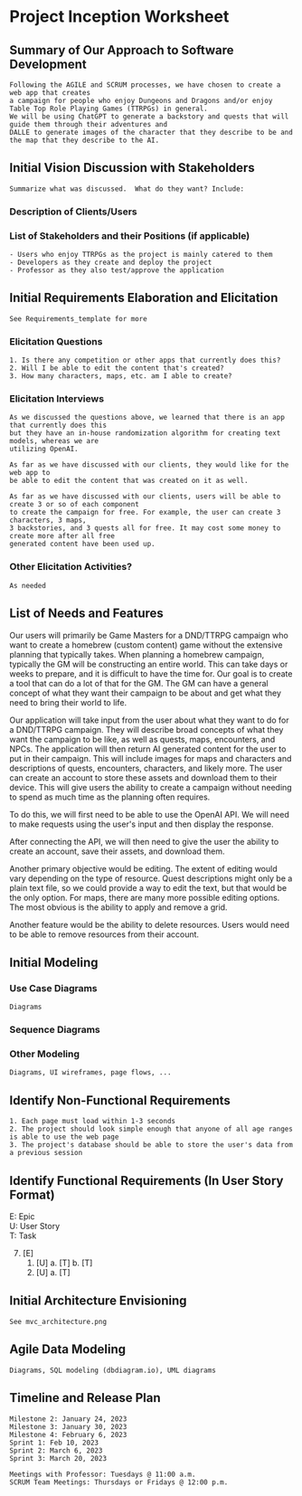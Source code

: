 Project Inception Worksheet
=====================================

## Summary of Our Approach to Software Development
    Following the AGILE and SCRUM processes, we have chosen to create a web app that creates
    a campaign for people who enjoy Dungeons and Dragons and/or enjoy Table Top Role Playing Games (TTRPGs) in general.
    We will be using ChatGPT to generate a backstory and quests that will guide them through their adventures and 
    DALLE to generate images of the character that they describe to be and the map that they describe to the AI.

## Initial Vision Discussion with Stakeholders
    Summarize what was discussed.  What do they want? Include:

### Description of Clients/Users

### List of Stakeholders and their Positions (if applicable)
    - Users who enjoy TTRPGs as the project is mainly catered to them
    - Developers as they create and deploy the project
    - Professor as they also test/approve the application

## Initial Requirements Elaboration and Elicitation
    See Requirements_template for more

### Elicitation Questions
    1. Is there any competition or other apps that currently does this?
    2. Will I be able to edit the content that's created? 
    3. How many characters, maps, etc. am I able to create?

### Elicitation Interviews
    As we discussed the questions above, we learned that there is an app that currently does this
    but they have an in-house randomization algorithm for creating text models, whereas we are 
    utilizing OpenAI. 
    
    As far as we have discussed with our clients, they would like for the web app to 
    be able to edit the content that was created on it as well. 

    As far as we have discussed with our clients, users will be able to create 3 or so of each component 
    to create the campaign for free. For example, the user can create 3 characters, 3 maps, 
    3 backstories, and 3 quests all for free. It may cost some money to create more after all free 
    generated content have been used up. 

### Other Elicitation Activities?
    As needed

## List of Needs and Features
Our users will primarily be Game Masters for a DND/TTRPG campaign who want to create a homebrew (custom content) game without the extensive planning that typically takes. When planning a homebrew campaign, typically the GM will be constructing an entire world. This can take days or weeks to prepare, and it is difficult to have the time for. Our goal is to create a tool that can do a lot of that for the GM. The GM can have a general concept of what they want their campaign to be about and get what they need to bring their world to life.

Our application will take input from the user about what they want to do for a DND/TTRPG campaign. They will describe broad concepts of what they want the campaign to be like, as well as quests, maps, encounters, and NPCs. The application will then return AI generated content for the user to put in their campaign. This will include images for maps and characters and descriptions of quests, encounters, characters, and likely more. The user can create an account to store these assets and download them to their device. This will give users the ability to create a campaign without needing to spend as much time as the planning often requires.

To do this, we will first need to be able to use the OpenAI API. We will need to make requests using the user's input and then display the response.

After connecting the API, we will then need to give the user the ability to create an account, save their assets, and download them.

Another primary objective would be editing. The extent of editing would vary depending on the type of resource. Quest descriptions might only be a plain text file, so we could provide a way to edit the text, but that would be the only option. For maps, there are many more possible editing options. The most obvious is the ability to apply and remove a grid.

Another feature would be the ability to delete resources. Users would need to be able to remove resources from their account.

## Initial Modeling

### Use Case Diagrams
    Diagrams

### Sequence Diagrams

### Other Modeling
    Diagrams, UI wireframes, page flows, ...

## Identify Non-Functional Requirements
    1. Each page must load within 1-3 seconds 
    2. The project should look simple enough that anyone of all age ranges is able to use the web page
    3. The project's database should be able to store the user's data from a previous session

## Identify Functional Requirements (In User Story Format)

E: Epic  
U: User Story  
T: Task  

7. [E] 
    1. [U]
        a. [T]
        b. [T]
    2. [U]
        a. [T]

## Initial Architecture Envisioning
    See mvc_architecture.png

## Agile Data Modeling
    Diagrams, SQL modeling (dbdiagram.io), UML diagrams

## Timeline and Release Plan

    Milestone 2: January 24, 2023
    Milestone 3: January 30, 2023
    Milestone 4: February 6, 2023
    Sprint 1: Feb 10, 2023
    Sprint 2: March 6, 2023
    Sprint 3: March 20, 2023

    Meetings with Professor: Tuesdays @ 11:00 a.m.
    SCRUM Team Meetings: Thursdays or Fridays @ 12:00 p.m.